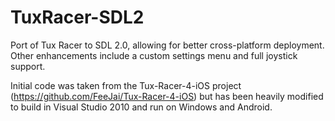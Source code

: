 TuxRacer-SDL2
=============

Port of Tux Racer to SDL 2.0, allowing for better cross-platform deployment. Other enhancements include a custom settings menu and full joystick support.

Initial code was taken from the Tux-Racer-4-iOS project (https://github.com/FeeJai/Tux-Racer-4-iOS) but has been heavily modified to build in Visual Studio 2010 and run on Windows and Android.
